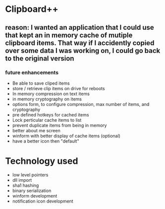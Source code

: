 # Clipboard++

## reason: I wanted an application that I could use that kept an in memory cache of mutiple clipboard items. That way if I accidently copied over some data I was working on, I could go back to the original version

### future enhancements
* Be able to save cliped items
* store / retrieve clip items on drive for reboots
* In memory compression on text items
* in memory cryptography on items
* options form, to configure compression, max number of items, and cryptography
* pre defined hotkeys for cached items
* Lock perticular cache items to list
* prevent duplicate items from being in memory
* better about me screen
* winform with better display of cache items (optional)
* have a better icon then "default"

# Technology used
* low level pointers
* dll import
* sha1 hashing
* binary serialization
* winform development
* notification icon development
